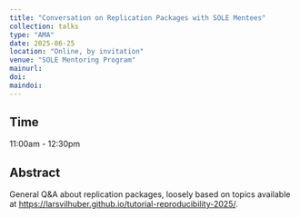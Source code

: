 ```yaml
---
title: "Conversation on Replication Packages with SOLE Mentees"
collection: talks
type: "AMA"
date: 2025-06-25
location: "Online, by invitation"
venue: "SOLE Mentoring Program"
mainurl: 
doi: 
maindoi: 
---
```


## Time

11:00am - 12:30pm


## Abstract

General Q&A about replication packages, loosely based on topics available at <https://larsvilhuber.github.io/tutorial-reproducibility-2025/>. 
